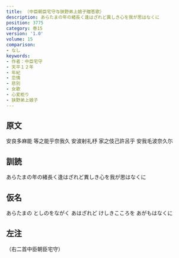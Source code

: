 ```yaml
---
title: （中臣朝臣宅守与狭野弟上娘子贈答歌）
description: あらたまの年の緒長く逢はざれど異しき心を我が思はなくに
position: 3775
category: 巻15
version: '1.0'
volume: 15
comparison:
- なし
keywords:
- 作者：中臣宅守
- 天平１２年
- 年紀
- 恋情
- 悲別
- 女歌
- 心変柜り
- 狭野弟上娘子
---
```


## 原文

安良多麻能 等之能乎奈我久 安波射礼杼 家之伎己許呂乎 安我毛波奈久尓

## 訓読

あらたまの年の緒長く逢はざれど異しき心を我が思はなくに

## 仮名

あらたまの としのをながく あはざれど けしきこころを あがもはなくに

## 左注

（右二首中臣朝臣宅守）
